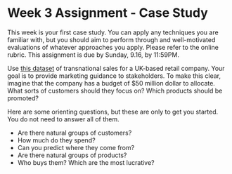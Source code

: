 # Week 3 Assignment - Case Study

This week is your first case study.  You can apply any techniques you are familiar with, but you should aim to perform through and well-motivated evaluations of whatever approaches you apply.  Please refer to the online rubric.  This assignment is due by Sunday, 9.16, by 11:59PM.

Use [this dataset](https://archive.ics.uci.edu/dataset/352/online+retail) of transnational sales for a UK-based retail company. Your goal is to provide marketing guidance to stakeholders.  To make this clear, imagine that the company has a budget of $50 million dollar to allocate. What sorts of customers should they focus on?  Which products should be promoted?

Here are some orienting questions, but these are only to get you started.  You do not need to answer all of them. 
   - Are there natural groups of customers?
   - How much do they spend?
   - Can you predict where they come from?
   - Are there natural groups of products?
   - Who buys them?  Which are the most lucrative?
 
 
